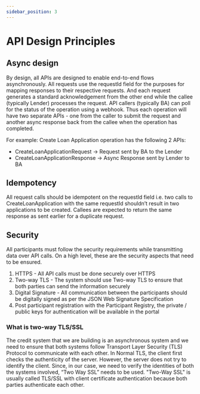 ```yaml
---
sidebar_position: 3
---
```


# API Design Principles

## Async design

By design, all APIs are designed to enable end-to-end flows asynchronously. All requests use the requestId field for the purposes for mapping responses to their respective requests. And each request generates a standard acknowledgement from the other end while the callee (typically Lender) processes the request. API callers (typically BA) can poll for the status of the operation using a webhook. Thus each operation will have two separate APIs - one from the caller to submit the request and another async response back from the callee when the operation has completed.

For example: Create Loan Application operation has the following 2 APIs:
- CreateLoanApplicationRequest -> Request sent by BA to the Lender
- CreateLoanApplicationResponse -> Async Response sent by Lender to BA


## Idempotency

All request calls should be idempotent on the requestId field i.e. two calls to CreateLoanApplication with the same requestId shouldn’t result in two applications to be created. Callees are expected to return the same response as sent earlier for a duplicate request.


## Security
All participants must follow the security requirements while transmitting data over API calls. On a high level, these are the security aspects that need to be ensured.

1. HTTPS - All API calls must be done securely over HTTPS
2. Two-way TLS - The system should use Two-way TLS to ensure that both parties can send the information securely
3. Digital Signature - All communication between the participants should be digitally signed as per the JSON Web Signature Specification
4. Post participant registration with the Participant Registry, the private / public keys for authentication will be available in the portal

### What is two-way TLS/SSL

The credit system that we are building is an asynchronous system and we need to ensure that both systems follow Transport Layer Security (TLS) Protocol to communicate with each other. In Normal TLS, the client first checks the authenticity of the server. However, the server does not try to identify the client. Since, in our case, we need to verify the identities of both the systems involved, “Two Way SSL” needs to be used. "Two-Way SSL" is usually called TLS/SSL with client certificate authentication because both parties authenticate each other.


